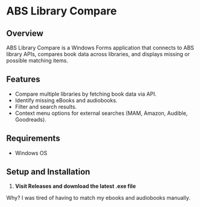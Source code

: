 # ABS Library Compare

## Overview
ABS Library Compare is a Windows Forms application that connects to ABS library APIs, compares book data across libraries, and displays missing or possible matching items.

## Features
- Compare multiple libraries by fetching book data via API.
- Identify missing eBooks and audiobooks.
- Filter and search results.
- Context menu options for external searches (MAM, Amazon, Audible, Goodreads).

## Requirements
- Windows OS

## Setup and Installation

1. **Visit Releases and download the latest .exe file**

Why? I was tired of having to match my ebooks and audiobooks manually.
